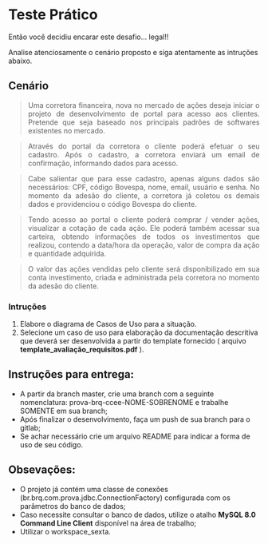 # Teste Prático

Então você decidiu encarar este desafio... legal!!

Analise atenciosamente o cenário proposto e siga atentamente as intruções abaixo.

## Cenário

> <p align="justify">Uma corretora financeira, nova no mercado de ações deseja iniciar o projeto de desenvolvimento de portal para acesso aos clientes. Pretende que seja baseado nos principais padrões de softwares existentes no mercado.</p>

> <p align="justify">Através do portal da corretora o cliente poderá efetuar o seu cadastro. Após o cadastro, a corretora enviará um email de confirmação, informando dados para acesso.</p>

> <p align="justify">Cabe salientar que para esse cadastro, apenas alguns dados são necessários: CPF, código Bovespa, nome, email, usuário e senha. No momento da adesão do cliente, a corretora já coletou os demais dados e providenciou o código Bovespa do cliente.</p>

> <p align="justify">Tendo acesso ao portal o cliente poderá comprar / vender ações, visualizar a cotação de cada ação. Ele poderá também acessar sua carteira, obtendo informações de todos os investimentos que realizou, contendo a data/hora da operação, valor de compra da ação e quantidade adquirida.</p>

> <p align="justify">O valor das ações vendidas pelo cliente será disponibilizado em sua conta investimento, criada e administrada pela corretora no momento da adesão do cliente.</p>

### Intruções

1. Elabore o diagrama de Casos de Uso para a situação.
2. Selecione um caso de uso para elaboração da documentação descritiva que deverá ser desenvolvida a partir do template fornecido ( arquivo **template_avaliação_requisitos.pdf** ).


## Instruções para entrega:

- A partir da branch master, crie uma branch com a seguinte nomenclatura: prova-brq-ccee-NOME-SOBRENOME e trabalhe SOMENTE em sua branch;
- Após finalizar o desenvolvimento, faça um push de sua branch para o gitlab;
- Se achar necessário crie um arquivo README para indicar a forma de uso de seu código.

## Obsevações:

- O projeto já contém uma classe de conexões (br.brq.com.prova.jdbc.ConnectionFactory) configurada com os parâmetros do banco de dados;
- Caso necessite consultar o banco de dados, utilize o atalho **MySQL 8.0 Command Line Client** disponível na área de trabalho;
- Utilizar o workspace_sexta.

